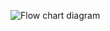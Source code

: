 ![Flow chart diagram](https://user-images.githubusercontent.com/102668684/164616051-6b1a29d5-1ce5-47c5-8ada-e19ff8dba242.png)



